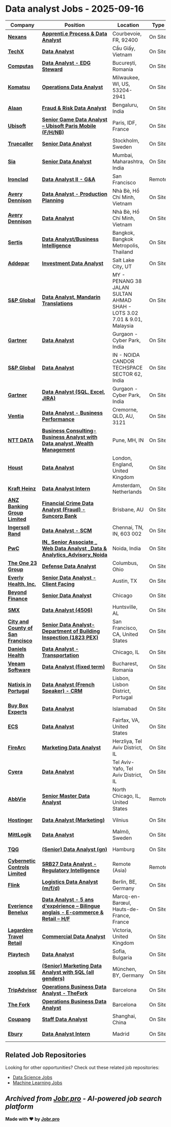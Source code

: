 # Data analyst Jobs - 2025-09-16

| Company | Position | Location | Type | Date |
| ------- | -------- | -------- | ---- | ------ |
| **[Nexans](https://www.nexans.com/)** | **[Apprenti.e Process & Data Analyst](https://career.nexans.com/job/Courbevoie-Apprenti_e-Process-&-Data-Analyst-92400/1325776457/)** | Courbevoie, FR, 92400 | On Site | Sep 16 |
| **[TechX](https://www.techxcorp.com/)** | **[Data Analyst](https://careers.techxcorp.com/jobs/6457309-data-analyst)** | Cầu Giấy, Vietnam | On Site | Sep 16 |
| **[Computas](https://computas.com/)** | **[Data Analyst - EDG Steward](https://careersro.computas.com/jobs/6457098-data-analyst-edg-steward)** | București, Romania | On Site | Sep 16 |
| **[Komatsu](https://www.komatsu.com/)** | **[Operations Data Analyst](https://komatsu.jobs/job/Milwaukee-Operations-Data-Analyst-WI-53204-2941/1326131900/)** | Milwaukee, WI, US, 53204-2941 | On Site | Sep 16 |
| **[Alaan](https://www.alaan.com/)** | **[Fraud & Risk Data Analyst](https://ats.rippling.com/alaan-careers/jobs/7eb0b9ad-3269-4475-94ef-5b5d1a93377a)** | Bengaluru, India | On Site | Sep 16 |
| **[Ubisoft](https://www.ubisoft.com/)** | **[Senior Game Data Analyst – Ubisoft Paris Mobile (F/H/NB)](https://jobs.smartrecruiters.com/Ubisoft2/744000082168258-senior-game-data-analyst-ubisoft-paris-mobile-f-h-nb-)** | Paris, IDF, France | On Site | Sep 16 |
| **[Truecaller](https://www.truecaller.com/)** | **[Senior Data Analyst](https://job-boards.greenhouse.io/truecaller/jobs/7253457)** | Stockholm, Sweden | On Site | Sep 16 |
| **[Sia](https://www.sia-partners.com)** | **[Senior Data Analyst](https://jobs.smartrecruiters.com/Sia/744000082155025-senior-data-analyst)** | Mumbai, Maharashtra, India | On Site | Sep 16 |
| **[Ironclad](https://ironcladapp.com/)** | **[Data Analyst II - G&A](https://jobs.ashbyhq.com/ironcladhq/25f3e3bb-b43b-44a2-b9ce-af53b4b87f41)** | San Francisco | Remote | Sep 16 |
| **[Avery Dennison](https://www.averydennison.com/)** | **[Data Analyst - Production Planning](https://jobs.smartrecruiters.com/AveryDennison/744000082147205-data-analyst-production-planning)** | Nhà Bè, Hồ Chí Minh, Vietnam | On Site | Sep 16 |
| **[Avery Dennison](https://www.averydennison.com/)** | **[Data Analyst](https://jobs.smartrecruiters.com/AveryDennison/744000082146860-data-analyst)** | Nhà Bè, Hồ Chí Minh, Vietnam | On Site | Sep 16 |
| **[Sertis](https://www.sertiscorp.com/)** | **[Data Analyst/Business Intelligence](https://job-boards.greenhouse.io/sertis/jobs/8128275002)** | Bangkok, Bangkok Metropolis, Thailand | On Site | Sep 16 |
| **[Addepar](https://addepar.com/)** | **[Investment Data Analyst](https://job-boards.greenhouse.io/addepar1/jobs/8170389002)** | Salt Lake City, UT | On Site | Sep 16 |
| **[S&P Global](https://www.spglobal.com/)** | **[Data Analyst, Mandarin Translations](https://spgi.wd5.myworkdayjobs.com/en-US/SPGI_Internal/job/MY---PENANG-38-JALAN-SULTAN-AHMAD-SHAH---LOTS-302-701--901/Data-Analyst--Vietnamese-Translations_301408-1)** | MY - PENANG 38 JALAN SULTAN AHMAD SHAH - LOTS 3.02 7.01 & 9.01, Malaysia | On Site | Sep 16 |
| **[Gartner](https://www.gartner.com/)** | **[Data Analyst](https://gartner.wd5.myworkdayjobs.com/en-US/EXT/job/Gurgaon/Data-Analyst_103374)** | Gurgaon - Cyber Park, India | On Site | Sep 16 |
| **[S&P Global](https://www.spglobal.com/)** | **[Data Analyst](https://spgi.wd5.myworkdayjobs.com/en-US/SPGI_Internal/job/Noida-Uttarpradesh/Data-Analyst_317141)** | IN - NOIDA CANDOR TECHSPACE SECTOR 62, India | On Site | Sep 16 |
| **[Gartner](https://www.gartner.com/)** | **[Data Analyst (SQL, Excel, JIRA)](https://gartner.wd5.myworkdayjobs.com/en-US/EXT/job/Gurgaon/Data-Analyst--SQL--Excel--JIRA-_100988)** | Gurgaon - Cyber Park, India | On Site | Sep 16 |
| **[Ventia](https://www.ventia.com)** | **[Data Analyst - Business Performance](https://jobs.ventia.com/job/Cremorne-Data-Analyst-Business-Performance-QLD-3121/1326423200/)** | Cremorne, QLD, AU, 3121 | On Site | Sep 16 |
| **[NTT DATA](https://nttdata.com)** | **[Business Consulting- Business Analyst with Data analyst ,Wealth Management](https://careers-inc.nttdata.com/job/Pune-Business-Consulting-Business-Analyst-with-Data-analyst-%2CWealth-Management-MH/1326427400/)** | Pune, MH, IN | On Site | Sep 16 |
| **[Houst](https://www.houst.com)** | **[Data Analyst](https://apply.workable.com/j/11BB1A9885/apply)** | London, England, United Kingdom | On Site | Sep 16 |
| **[Kraft Heinz](https://www.kraftheinzcompany.com/)** | **[Data Analyst Intern](https://heinz.wd1.myworkdayjobs.com/en-US/KraftHeinz_Careers_UR/job/Amsterdam/Data-Analyst-Intern_R-96423)** | Amsterdam, Netherlands | On Site | Sep 16 |
| **[ANZ Banking Group Limited](https://www.anz.com.au/)** | **[Financial Crime Data Analyst (Fraud) - Suncorp Bank](https://careers.anz.com/job/Brisbane-Financial-Crime-Data-Analyst-%28Fraud%29-Suncorp-Bank/1247108866/)** | Brisbane, AU | On Site | Sep 16 |
| **[Ingersoll Rand](https://www.irco.com/)** | **[Data Analyst - SCM](https://careers.irco.com/job/Chennai-Data-Analyst-SCM-TN-603-002/1326421100/)** | Chennai, TN, IN, 603 002 | On Site | Sep 16 |
| **[PwC](https://www.pwc.com/)** | **[IN_ Senior Associate _ Web Data Analyst _Data & Analytics_Advisory_Noida](https://pwc.wd3.myworkdayjobs.com/en-US/NonPublic_Postings/job/Noida/IN-Manager--Java-Full-Stack-Developer-with-Azure-Platform--Data---Analytics-Advisory-Hyderabad_642744WD)** | Noida, India | On Site | Sep 16 |
| **[The One 23 Group](https://theone23group.com/)** | **[Defense Data Analyst](https://recruiting.paylocity.com/Recruiting/Jobs/Details/3577179)** | Columbus, Ohio | On Site | Sep 15 |
| **[Everly Health, Inc.](https://www.everlyhealth.com/)** | **[Senior Data Analyst - Client Facing](https://jobs.lever.co/everlywell/239b0e54-5e5b-4501-bc54-607770e61203)** | Austin, TX | On Site | Sep 15 |
| **[Beyond Finance](https://www.beyondfinance.com/)** | **[Senior Data Analyst](https://job-boards.greenhouse.io/beyondfinance/jobs/7252170)** | Chicago | On Site | Sep 15 |
| **[SMX](https://www.smxtech.com/)** | **[Data Analyst (4506)](https://www.smxtech.com/careers/?gh_jid=6660072003)** | Huntsville, AL | On Site | Sep 15 |
| **[City and County of San Francisco](https://www.sf.gov/)** | **[Senior Data Analyst- Department of Building Inspection (1823 PEX)](https://jobs.smartrecruiters.com/CityAndCountyOfSanFrancisco1/3743990009480596-senior-data-analyst-department-of-building-inspection-1823-pex-)** | San Francisco, CA, United States | On Site | Sep 15 |
| **[Daniels Health](https://www.danielshealth.com/)** | **[Data Analyst - Transportation](https://jobs.lever.co/daniels-sharpsmart/917025a3-86f4-4152-b883-f4f3a5f382ae)** | Chicago, IL | On Site | Sep 15 |
| **[Veeam Software](https://www.veeam.com/)** | **[Data Analyst (fixed term)](https://job-boards.eu.greenhouse.io/veeamsoftware/jobs/4672845101)** | Bucharest, Romania | On Site | Sep 15 |
| **[Natixis in Portugal](https://www.natixis.com)** | **[Data Analyst (French Speaker) - CRM](https://jobs.smartrecruiters.com/NatixisInPortugal/744000082067735-data-analyst-french-speaker-crm)** | Lisbon, Lisbon District, Portugal | On Site | Sep 15 |
| **[Buy Box Experts](https://www.buyboxexperts.com)** | **[Data Analyst](https://jobs.lever.co/buyboxexperts/362198df-f048-4105-a32a-3cc4bc3bcd4d)** | Islamabad | On Site | Sep 15 |
| **[ECS](https://ecstech.com/)** | **[Data Analyst](https://myjobs.adp.com/cdmdsjobs/cx/job-details?reqId=5001150040906)** | Fairfax, VA, United States | On Site | Sep 15 |
| **[FireArc](https://fire-arc.com/)** | **[Marketing Data Analyst](https://fire-arc.com/careers/co/firearc/00.D58/marketing-data-analyst/all/?t=1757878857618)** | Herzliya, Tel Aviv District, IL | On Site | Sep 15 |
| **[Cyera](https://www.cyera.io/)** | **[Data Analyst](https://www.comeet.com/jobs/cyera/17.008/data-analyst/2C.75D)** | Tel Aviv-Yafo, Tel Aviv District, IL | On Site | Sep 15 |
| **[AbbVie](https://www.abbvie.com/)** | **[Senior Master Data Analyst](https://jobs.smartrecruiters.com/AbbVie/3743990009471782-senior-master-data-analyst)** | North Chicago, IL, United States | Remote | Sep 15 |
| **[Hostinger](https://www.hostinger.com/)** | **[Data Analyst (Marketing)](https://jobs.lever.co/hostinger/e6aeef43-ee2e-4b2b-8419-1cac38276a96)** | Vilnius | On Site | Sep 15 |
| **[MittLogik](https://www.mittlogik.se/)** | **[Data Analyst](https://careers.mittlogik.se/jobs/6452651-data-analyst)** | Malmö, Sweden | On Site | Sep 15 |
| **[TQG](https://www.tqg.de/)** | **[(Senior) Data Analyst (gn)](https://job-boards.eu.greenhouse.io/thequalitygroupgmbh1/jobs/4674080101)** | Hamburg | On Site | Sep 15 |
| **[Cybernetic Controls Limited](https://www.cybernetic-controls.com/)** | **[SRB27 Data Analyst - Regulatory Intelligence](https://cybernetic-controls.pinpointhq.com/en/postings/5f2f5f3a-a586-489f-ac76-1da28315fb68)** | Remote (Asia) | Remote | Sep 15 |
| **[Flink](https://goflink.com)** | **[Logistics Data Analyst (m/f/d)](https://jobs.smartrecruiters.com/Flink3/744000081993590-logistics-data-analyst-m-f-d-)** | Berlin, BE, Germany | On Site | Sep 15 |
| **[Everience Benelux](https://www.everience.com)** | **[Data Analyst - 5 ans d'expérience – Bilingue anglais - E-commerce & Retail – H/F](https://jobs.smartrecruiters.com/EVERIENCE/744000081992765-data-analyst-5-ans-d-experience-bilingue-anglais-e-commerce-retail-h-f)** | Marcq-en-Barœul, Hauts-de-France, France | On Site | Sep 15 |
| **[Lagardère Travel Retail](https://www.lagardere-tr.uk/)** | **[Commercial Data Analyst](https://lagarderetravelretail.talosats-careers.com/job/765600)** | Victoria, United Kingdom | On Site | Sep 15 |
| **[Playtech](https://www.playtech.com/)** | **[Data Analyst](https://jobs.smartrecruiters.com/Playtech/744000081985065-data-analyst)** | Sofia, Bulgaria | On Site | Sep 15 |
| **[zooplus SE](https://careers.zooplus.com)** | **[(Senior) Marketing Data Analyst with SQL (all genders)](https://jobs.smartrecruiters.com/ZooplusSE/744000081974381--senior-marketing-data-analyst-with-sql-all-genders-)** | München, BY, Germany | On Site | Sep 15 |
| **[TripAdvisor](https://www.tripadvisor.com/)** | **[Operations Business Data Analyst - TheFork](https://job-boards.greenhouse.io/tripadvisor/jobs/7250484)** | Barcelona | On Site | Sep 15 |
| **[The Fork](https://careers.thefork.com/)** | **[Operations Business Data Analyst](https://job-boards.greenhouse.io/thefork/jobs/7250483)** | Barcelona | On Site | Sep 15 |
| **[Coupang](https://www.coupang.com/)** | **[Staff Data Analyst](https://boards.greenhouse.io/coupanginternal/jobs/7115121?gh_jid=7115121)** | Shanghai, China | On Site | Sep 15 |
| **[Ebury](https://ebury.com/)** | **[Data Analyst Intern](https://job-boards.eu.greenhouse.io/ebury/jobs/4671543101)** | Madrid | On Site | Sep 15 |

## Related Job Repositories

Looking for other opportunities? Check out these related job repositories:

- [Data Science Jobs](https://github.com/jobs-jobr-pro/Data-Science-Jobs)
- [Machine Learning Jobs](https://github.com/jobs-jobr-pro/Machine-Learning-Jobs)



*Archived from [Jobr.pro](https://jobr.pro?utm_source=github&utm_medium=repo&utm_campaign=github-data-analysis-jobs) - AI-powered job search platform*
---

**Made with ❤️ by [Jobr.pro](https://jobr.pro?utm_source=github&utm_medium=repo&utm_campaign=github-data-analysis-jobs)**